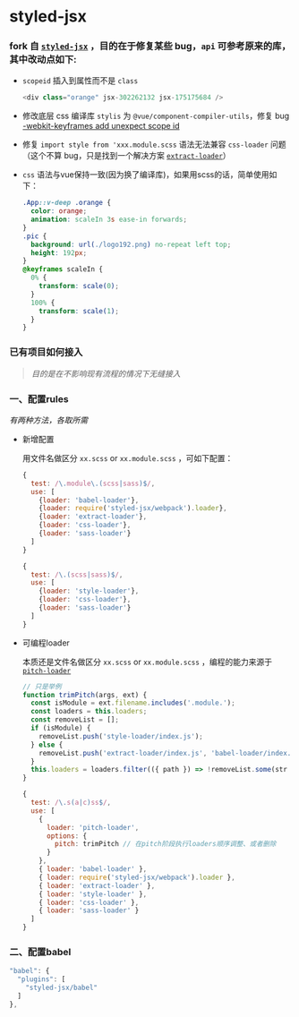 # styled-jsx

### fork 自 [`styled-jsx`](https://github.com/zeit/styled-jsx) ，目的在于修复某些 bug，`api` 可参考原来的库，其中改动点如下:

- `scopeid` 插入到属性而不是 `class`

  ```javascript
  <div class="orange" jsx-302262132 jsx-175175684 />
  ```

- 修改底层 css 编译库 `stylis` 为 `@vue/component-compiler-utils`，修复 bug [-webkit-keyframes add unexpect scope id](https://github.com/thysultan/stylis.js/issues/200)

- 修复 `import style from 'xxx.module.scss` 语法无法兼容 `css-loader` 问题（这个不算 bug，只是找到一个解决方案 [`extract-loader`](https://github.com/peerigon/extract-loader)）

- `css` 语法与vue保持一致(因为换了编译库)，如果用scss的话，简单使用如下：
  ```css
  .App::v-deep .orange {
    color: orange;
    animation: scaleIn 3s ease-in forwards;
  }
  .pic {
    background: url(./logo192.png) no-repeat left top;
    height: 192px;
  }
  @keyframes scaleIn {
    0% {
      transform: scale(0);
    }
    100% {
      transform: scale(1);
    }
  }
  ```

### 已有项目如何接入

> _目的是在不影响现有流程的情况下无缝接入_

### 一、配置rules

_有两种方法，各取所需_

- 新增配置

  用文件名做区分 `xx.scss` or `xx.module.scss` ，可如下配置：

  ```javascript
  {
    test: /\.module\.(scss|sass)$/,
    use: [
      {loader: 'babel-loader'},
      {loader: require('styled-jsx/webpack').loader},
      {loader: 'extract-loader'},
      {loader: 'css-loader'},
      {loader: 'sass-loader'}
    ]
  }

  {
    test: /\.(scss|sass)$/,
    use: [
      {loader: 'style-loader'},
      {loader: 'css-loader'},
      {loader: 'sass-loader'}
    ]
  }
  ```


- 可编程loader

  本质还是文件名做区分 `xx.scss` or `xx.module.scss` ，编程的能力来源于 [`pitch-loader`](https://github.com/singleparty/pitch-loader)

  ```javascript
  // 只是举例
  function trimPitch(args, ext) {
    const isModule = ext.filename.includes('.module.');
    const loaders = this.loaders;
    const removeList = [];
    if (isModule) {
      removeList.push('style-loader/index.js');
    } else {
      removeList.push('extract-loader/index.js', 'babel-loader/index.js', 'styled-jsx/dist/webpack.js');
    }
    this.loaders = loaders.filter(({ path }) => !removeList.some(str => path.includes(str)));
  }

  {
    test: /\.s(a|c)ss$/,
    use: [
      { 
        loader: 'pitch-loader', 
        options: {
          pitch: trimPitch // 在pitch阶段执行loaders顺序调整、或者删除
        }
      },
      { loader: 'babel-loader' },
      { loader: require('styled-jsx/webpack').loader },
      { loader: 'extract-loader' },
      { loader: 'style-loader' },
      { loader: 'css-loader' },
      { loader: 'sass-loader' }
    ]
  }
  ```

### 二、配置babel

```javascript
"babel": {
  "plugins": [
    "styled-jsx/babel"
  ]
},
```
